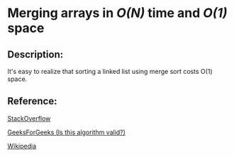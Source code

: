 Merging arrays in *O(N)* time and *O(1)* space
===

Description:
---
It's easy to realize that sorting a linked list using merge sort costs O(1) space.

Reference:
---
[StackOverflow](https://stackoverflow.com/questions/2571049/how-to-sort-in-place-using-the-merge-sort-algorithm)

[GeeksForGeeks (Is this algorithm valid?)](https://www.geeksforgeeks.org/efficiently-merging-two-sorted-arrays-with-o1-extra-space/)

[Wikipedia](https://en.wikipedia.org/wiki/Merge_sort#Variants)